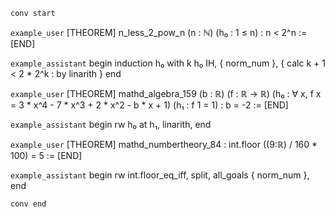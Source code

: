 `conv start`

`example_user`
[THEOREM] n_less_2_pow_n
  (n : ℕ)
  (h₀ : 1 ≤ n) :
  n < 2^n :=
[END]

`example_assistant`
begin
  induction h₀ with k h₀ IH,
  { norm_num },
  {
    calc k + 1 < 2 * 2^k : by linarith
  }
end

`example_user`
[THEOREM] mathd_algebra_159
  (b : ℝ)
  (f : ℝ → ℝ)
  (h₀ : ∀ x, f x = 3 * x^4 - 7 * x^3 + 2 * x^2 - b * x + 1)
  (h₁ : f 1 = 1) :
  b = -2 :=
[END]

`example_assistant`
begin
  rw h₀ at h₁,
  linarith,
end

`example_user`
[THEOREM] mathd_numbertheory_84 :
  int.floor ((9:ℝ) / 160 * 100) = 5 :=
[END]

`example_assistant`
begin
  rw int.floor_eq_iff,
  split,
  all_goals { norm_num },
end

`conv end`